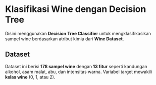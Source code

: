 # Klasifikasi Wine dengan Decision Tree

Disini menggunakan **Decision Tree Classifier** untuk mengklasifikasikan sampel wine berdasarkan atribut kimia dari **Wine Dataset**.

## Dataset

Dataset ini berisi **178 sampel wine** dengan **13 fitur** seperti kandungan alkohol, asam malat, abu, dan intensitas warna. Variabel target mewakili **kelas wine** (0, 1, atau 2).
